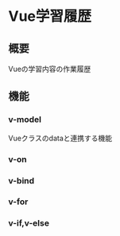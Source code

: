 # Vue学習履歴

## 概要
Vueの学習内容の作業履歴

## 機能

### v-model
Vueクラスのdataと連携する機能


### v-on


### v-bind


### v-for 

### v-if,v-else

